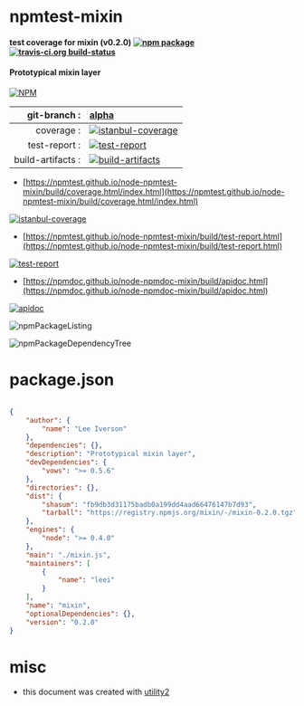 # npmtest-mixin

#### test coverage for  mixin (v0.2.0)  [![npm package](https://img.shields.io/npm/v/npmtest-mixin.svg?style=flat-square)](https://www.npmjs.org/package/npmtest-mixin) [![travis-ci.org build-status](https://api.travis-ci.org/npmtest/node-npmtest-mixin.svg)](https://travis-ci.org/npmtest/node-npmtest-mixin)

#### Prototypical mixin layer

[![NPM](https://nodei.co/npm/mixin.png?downloads=true&downloadRank=true&stars=true)](https://www.npmjs.com/package/mixin)

| git-branch : | [alpha](https://github.com/npmtest/node-npmtest-mixin/tree/alpha)|
|--:|:--|
| coverage : | [![istanbul-coverage](https://npmtest.github.io/node-npmtest-mixin/build/coverage.badge.svg)](https://npmtest.github.io/node-npmtest-mixin/build/coverage.html/index.html)|
| test-report : | [![test-report](https://npmtest.github.io/node-npmtest-mixin/build/test-report.badge.svg)](https://npmtest.github.io/node-npmtest-mixin/build/test-report.html)|
| build-artifacts : | [![build-artifacts](https://npmtest.github.io/node-npmtest-mixin/glyphicons_144_folder_open.png)](https://github.com/npmtest/node-npmtest-mixin/tree/gh-pages/build)|

- [https://npmtest.github.io/node-npmtest-mixin/build/coverage.html/index.html](https://npmtest.github.io/node-npmtest-mixin/build/coverage.html/index.html)

[![istanbul-coverage](https://npmtest.github.io/node-npmtest-mixin/build/screenCapture.buildCi.browser.%252Ftmp%252Fbuild%252Fcoverage.lib.html.png)](https://npmtest.github.io/node-npmtest-mixin/build/coverage.html/index.html)

- [https://npmtest.github.io/node-npmtest-mixin/build/test-report.html](https://npmtest.github.io/node-npmtest-mixin/build/test-report.html)

[![test-report](https://npmtest.github.io/node-npmtest-mixin/build/screenCapture.buildCi.browser.%252Ftmp%252Fbuild%252Ftest-report.html.png)](https://npmtest.github.io/node-npmtest-mixin/build/test-report.html)

- [https://npmdoc.github.io/node-npmdoc-mixin/build/apidoc.html](https://npmdoc.github.io/node-npmdoc-mixin/build/apidoc.html)

[![apidoc](https://npmdoc.github.io/node-npmdoc-mixin/build/screenCapture.buildCi.browser.%252Ftmp%252Fbuild%252Fapidoc.html.png)](https://npmdoc.github.io/node-npmdoc-mixin/build/apidoc.html)

![npmPackageListing](https://npmtest.github.io/node-npmtest-mixin/build/screenCapture.npmPackageListing.svg)

![npmPackageDependencyTree](https://npmtest.github.io/node-npmtest-mixin/build/screenCapture.npmPackageDependencyTree.svg)



# package.json

```json

{
    "author": {
        "name": "Lee Iverson"
    },
    "dependencies": {},
    "description": "Prototypical mixin layer",
    "devDependencies": {
        "vows": ">= 0.5.6"
    },
    "directories": {},
    "dist": {
        "shasum": "fb9db3d31175badb0a199dd4aad66476147b7d93",
        "tarball": "https://registry.npmjs.org/mixin/-/mixin-0.2.0.tgz"
    },
    "engines": {
        "node": ">= 0.4.0"
    },
    "main": "./mixin.js",
    "maintainers": [
        {
            "name": "leei"
        }
    ],
    "name": "mixin",
    "optionalDependencies": {},
    "version": "0.2.0"
}
```



# misc
- this document was created with [utility2](https://github.com/kaizhu256/node-utility2)
